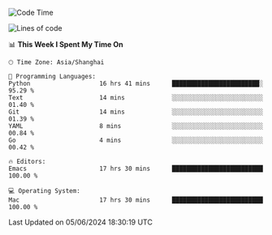 <!--START_SECTION:waka-->
![Code Time](http://img.shields.io/badge/Code%20Time-1%2C992%20hrs%208%20mins-blue)

![Lines of code](https://img.shields.io/badge/From%20Hello%20World%20I%27ve%20Written-308.1%20thousand%20lines%20of%20code-blue)

📊 **This Week I Spent My Time On** 

```text
🕑︎ Time Zone: Asia/Shanghai

💬 Programming Languages: 
Python                   16 hrs 41 mins      ████████████████████████░   95.29 % 
Text                     14 mins             ░░░░░░░░░░░░░░░░░░░░░░░░░   01.40 % 
Git                      14 mins             ░░░░░░░░░░░░░░░░░░░░░░░░░   01.39 % 
YAML                     8 mins              ░░░░░░░░░░░░░░░░░░░░░░░░░   00.84 % 
Go                       4 mins              ░░░░░░░░░░░░░░░░░░░░░░░░░   00.42 % 

🔥 Editors: 
Emacs                    17 hrs 30 mins      █████████████████████████   100.00 % 

💻 Operating System: 
Mac                      17 hrs 30 mins      █████████████████████████   100.00 % 
```


 Last Updated on 05/06/2024 18:30:19 UTC
<!--END_SECTION:waka-->
